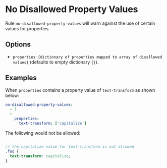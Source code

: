 # No Disallowed Property Values

Rule `no-disallowed-property-values` will warn against the use of certain values for properties.

## Options

* `properties`: `{dictionary of properties mapped to array of disallowed values}` (defaults to empty dictionary `{}`).

## Examples

When `properties` contains a property value of `text-transform` as shown below:

```yaml
no-disallowed-property-values:
  - 1
  -
    properties:
      text-transform: ['capitalize']
```

The following would not be allowed:

```scss

// the capitalize value for text-transform is not allowed
.foo {
  text-transform: capitalize;
}

```
